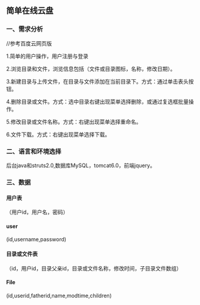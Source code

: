 <h2>简单在线云盘</h2>
<h3>一、需求分析</h3>
<p>//参考百度云网页版</p>
<p>1.简单的用户操作，用户注册与登录<p/>
<p>2.浏览目录和文件，浏览信息包括（文件或目录图标，名称，修改日期）。<p/>
<p>3.新建目录与上传文件，在目录与文件添加在当前目录下。方式：通过单击表头按钮。</p>
<p>4.删除目录或文件。方式：选中目录右键出现菜单选择删除，或通过复选框批量操作。</p>
<p>5.修改目录或文件名称。方式：右键出现菜单选择重命名。</p>
<p>6.文件下载。方式：右键出现菜单选择下载。</p>
<h3>二、语言和环境选择</h3>
<p>后台java和struts2.0,数据库MySQL，tomcat6.0，前端jquery。</p>
<h3>三、数据</h3>
<h4>用户表</h4>
<p>（用户id，用户名，密码）</p>
<h4>user</h4>
<p>(id,username,password)</p>
<h4>目录或文件表</h4>
<p>（id，用户id，目录父亲id，目录或文件名称，修改时间，子目录文件数组）</p>
<h4>File</h4>
<p>(id,userid,fatherid,name,modtime,children)</p>
